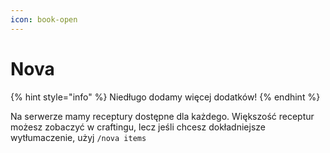 ```yaml
---
icon: book-open
---
```


# Nova

{% hint style="info" %}
Niedługo dodamy więcej dodatków!
{% endhint %}

Na serwerze mamy receptury dostępne dla każdego. Większość receptur możesz zobaczyć w craftingu, lecz jeśli chcesz dokładniejsze wytłumaczenie, użyj `/nova items`
